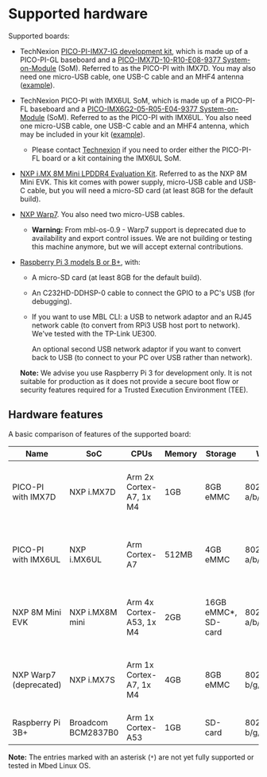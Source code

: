 # Supported hardware

Supported boards:

* TechNexion [PICO-PI-IMX7-IG development kit](https://shop.technexion.com/system-on-modules/pico/pico-evk/pico-pi-imx7-1g.html), which is made up of a PICO-PI-GL baseboard and a [PICO-IMX7D-10-R10-E08-9377 System-on-Module](https://shop.technexion.com/system-on-modules/pico/pico-modules/pico-imx7d-10-r10-e08-9377.html) (SoM). Referred to as the PICO-PI with IMX7D. You may also need one micro-USB cable, one USB-C cable and an MHF4 antenna ([example](https://www.mouser.co.uk/ProductDetail/Molex/204281-1100?qs=sGAEpiMZZMuBTKBKvsBmlN73K%2F2BcYXl%252BOif08533vM6o%252BivF8cd3A%3D%3D)).

* TechNexion PICO-PI with IMX6UL SoM, which is made up of a PICO-PI-FL baseboard and a [PICO-IMX6G2-05-R05-E04-9377 System-on-Module](https://shop.technexion.com/system-on-modules/pico/pico-modules/pico-imx6g2-05-r05-e04-9377.html) (SoM). Referred to as the PICO-PI with IMX6UL. You also need one micro-USB cable, one USB-C cable and an MHF4 antenna, which may be included in your kit ([example](https://www.mouser.co.uk/ProductDetail/Molex/204281-1100?qs=sGAEpiMZZMuBTKBKvsBmlN73K%2F2BcYXl%252BOif08533vM6o%252BivF8cd3A%3D%3D)).
   * Please contact [Technexion](mailto:sales@technexion.com) if you need to order either the PICO-PI-FL board or a kit containing the IMX6UL SoM.

* [NXP i.MX 8M Mini LPDDR4 Evaluation Kit](https://www.nxp.com/support/developer-resources/software-development-tools/i.mx-developer-resources/evaluation-kit-for-the-i.mx-8m-mini-applications-processor:8MMINILPD4-EVK?tid=vanimx8mminievk). Referred to as the NXP 8M Mini EVK. This kit comes with power supply, micro-USB cable and USB-C cable, but you will need a micro-SD card (at least 8GB for the default build).

* [NXP Warp7](https://www.nxp.com/support/developer-resources/nxp-designs/warp7-next-generation-iot-and-wearable-development-platform:WARP7). You also need two micro-USB cables.

    * <span class="notes">**Warning:** From mbl-os-0.9 - Warp7 support is deprecated due to availability and export control issues. We are not building or testing this machine anymore, but we will accept external contributions.</span>

* [Raspberry Pi 3 models B or B+](https://www.raspberrypi.org/products/), with:
    * A micro-SD card (at least 8GB for the default build).
    * An C232HD-DDHSP-0 cable to connect the GPIO to a PC's USB (for debugging).
    * If you want to use MBL CLI: a USB to network adaptor and an RJ45 network cable (to convert from RPi3 USB host port to network). We've tested with the TP-Link UE300.

         An optional second USB network adaptor if you want to convert back to USB (to connect to your PC over USB rather than network).

    <span class="notes">**Note:** We advise you use Raspberry Pi 3 for development only. It is not suitable for production as it does not provide a secure boot flow or security features required for a Trusted Execution Environment (TEE).</span>

## Hardware features

A basic comparison of features of the supported board:

| Name | SoC | CPUs | Memory | Storage | Wi-Fi | Ethernet | Bluetooth | USB | Cellular | Security |
| --- | --- | --- | --- | --- | --- | --- | --- | --- | --- | --- |
| PICO-PI with IMX7D | NXP i.MX7D | Arm 2x Cortex-A7, 1x M4 | 1GB | 8GB eMMC | 802.11 a/b/g/n/ac | gigabit | 5* | gadget, 1x USB-A | via USB module | High Assurance Boot, Trusted Firmware, OPTEE |
| PICO-PI with IMX6UL | NXP i.MX6UL | Arm Cortex-A7 | 512MB | 4GB eMMC | 802.11 a/b/g/n/ac | gigabit | 5* | gadget, 1x USB-A | via USB module | High Assurance Boot, Trusted Firmware, OPTEE |
| NXP 8M Mini EVK | NXP i.MX8M mini | Arm 4x Cortex-A53, 1x M4 | 2GB | 16GB eMMC*, SD-card | 802.11 a/b/g/n/ac* | gigabit | 4.1* | gadget | - | High Assurance Boot, Trusted Firmware, OPTEE |
| NXP Warp7 (deprecated) | NXP i.MX7S | Arm 1x Cortex-A7, 1x M4 | 4GB | 8GB eMMC | 802.11 b/g/n | - | 4.1* | gadget | - | High Assurance Boot, Trusted Firmware, OPTEE |
| Raspberry Pi 3B+ | Broadcom BCM2837B0 | Arm 1x Cortex-A53 | 1GB | SD-card | 802.11 b/g/n/ac | gigabit | 4.2* | 4x USB-A | via USB module | - |

<span class="notes">**Note:** The entries marked with an asterisk (`*`) are not yet fully supported or tested in Mbed Linux OS.</span>
